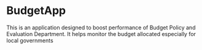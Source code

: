 # BudgetApp
This is an application designed to boost performance of Budget Policy and Evaluation Department. 
It helps monitor the budget allocated especially for local governments

